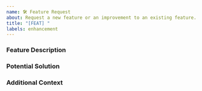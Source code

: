 ```yaml
---
name: 🛠️ Feature Request
about: Request a new feature or an improvement to an existing feature.
title: "[FEAT] "
labels: enhancement
---
```


### Feature Description

<!-- Please provide a concise description about the feature. -->

### Potential Solution

<!-- On the high level, how should the feature be implemented? -->

### Additional Context

<!-- Share additional context about the feature like research papers, etc. -->
